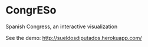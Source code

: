 CongrESo
============
Spanish Congress, an interactive visualization

See the demo: http://sueldosdiputados.herokuapp.com/


